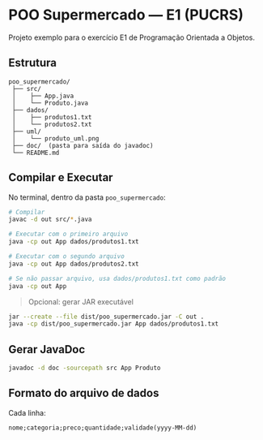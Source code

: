 # POO Supermercado — E1 (PUCRS)

Projeto exemplo para o exercício E1 de Programação Orientada a Objetos.

## Estrutura
```
poo_supermercado/
 ├── src/
 │    ├── App.java
 │    └── Produto.java
 ├── dados/
 │    ├── produtos1.txt
 │    └── produtos2.txt
 ├── uml/
 │    └── produto_uml.png
 ├── doc/  (pasta para saída do javadoc)
 └── README.md
```

## Compilar e Executar

No terminal, dentro da pasta `poo_supermercado`:

```bash
# Compilar
javac -d out src/*.java

# Executar com o primeiro arquivo
java -cp out App dados/produtos1.txt

# Executar com o segundo arquivo
java -cp out App dados/produtos2.txt

# Se não passar arquivo, usa dados/produtos1.txt como padrão
java -cp out App
```
> Opcional: gerar JAR executável
```bash
jar --create --file dist/poo_supermercado.jar -C out .
java -cp dist/poo_supermercado.jar App dados/produtos1.txt
```

## Gerar JavaDoc
```bash
javadoc -d doc -sourcepath src App Produto
```

## Formato do arquivo de dados
Cada linha:
```
nome;categoria;preco;quantidade;validade(yyyy-MM-dd)
```
